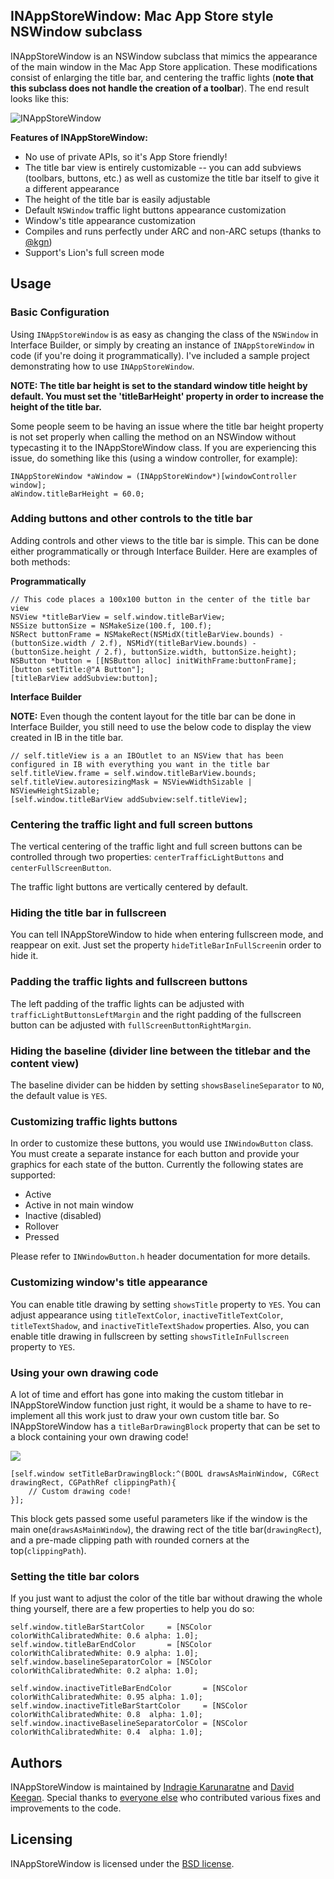 ## INAppStoreWindow: Mac App Store style NSWindow subclass

INAppStoreWindow is an NSWindow subclass that mimics the appearance of the main window in the Mac App Store application. These modifications consist of enlarging the title bar, and centering the traffic lights (**note that this subclass does not handle the creation of a toolbar**). The end result looks like this:

![INAppStoreWindow](http://i41.tinypic.com/abidd1.png)

**Features of INAppStoreWindow:**

* No use of private APIs, so it's App Store friendly!
* The title bar view is entirely customizable -- you can add subviews (toolbars, buttons, etc.) as well as customize the title bar itself to give it a different appearance
* The height of the title bar is easily adjustable
* Default `NSWindow` traffic light buttons appearance customization
* Window's title appearance customization
* Compiles and runs perfectly under ARC and non-ARC setups (thanks to [@kgn](https://github.com/kgn))
* Support's Lion's full screen mode

## Usage

### Basic Configuration

Using `INAppStoreWindow` is as easy as changing the class of the `NSWindow` in Interface Builder, or simply by creating an instance of `INAppStoreWindow` in code (if you're doing it programmatically). I've included a sample project demonstrating how to use `INAppStoreWindow`.

**NOTE: The title bar height is set to the standard window title height by default. You must set the 'titleBarHeight' property in order to increase the height of the title bar.**

Some people seem to be having an issue where the title bar height property is not set properly when calling the method on an NSWindow without typecasting it to the INAppStoreWindow class. If you are experiencing this issue, do something like this (using a window controller, for example):

``` obj-c
INAppStoreWindow *aWindow = (INAppStoreWindow*)[windowController window];
aWindow.titleBarHeight = 60.0;
```

### Adding buttons and other controls to the title bar

Adding controls and other views to the title bar is simple. This can be done either programmatically or through Interface Builder. Here are examples of both methods:

**Programmatically**

``` obj-c
// This code places a 100x100 button in the center of the title bar view
NSView *titleBarView = self.window.titleBarView;
NSSize buttonSize = NSMakeSize(100.f, 100.f);
NSRect buttonFrame = NSMakeRect(NSMidX(titleBarView.bounds) - (buttonSize.width / 2.f), NSMidY(titleBarView.bounds) - (buttonSize.height / 2.f), buttonSize.width, buttonSize.height);
NSButton *button = [[NSButton alloc] initWithFrame:buttonFrame];
[button setTitle:@"A Button"];
[titleBarView addSubview:button];
```

**Interface Builder**

**NOTE:** Even though the content layout for the title bar can be done in Interface Builder, you still need to use the below code to display the view created in IB in the title bar.

``` obj-c
// self.titleView is a an IBOutlet to an NSView that has been configured in IB with everything you want in the title bar
self.titleView.frame = self.window.titleBarView.bounds;
self.titleView.autoresizingMask = NSViewWidthSizable | NSViewHeightSizable;
[self.window.titleBarView addSubview:self.titleView];
```

### Centering the traffic light and full screen buttons

The vertical centering of the traffic light and full screen buttons can be controlled through two properties: `centerTrafficLightButtons` and `centerFullScreenButton`.

The traffic light buttons are vertically centered by default.

### Hiding the title bar in fullscreen

You can tell INAppStoreWindow to hide when entering fullscreen mode, and reappear on exit. Just set the property `hideTitleBarInFullScreen`in order to hide it.

### Padding the traffic lights and fullscreen buttons

The left padding of the traffic lights can be adjusted with `trafficLightButtonsLeftMargin` and the right padding of the fullscreen button can be adjusted with `fullScreenButtonRightMargin`.

### Hiding the baseline (divider line between the titlebar and the content view)

The baseline divider can be hidden by setting `showsBaselineSeparator` to `NO`, the default value is `YES`.

### Customizing traffic lights buttons

In order to customize these buttons, you would use `INWindowButton` class. You must create a separate instance for each button and provide your graphics for each state of the button. Currently the following states are supported:

* Active
* Active in not main window
* Inactive (disabled)
* Rollover
* Pressed

Please refer to `INWindowButton.h` header documentation for more details.

### Customizing window's title appearance

You can enable title drawing by setting `showsTitle` property to `YES`. You can adjust appearance using `titleTextColor`, `inactiveTitleTextColor`, `titleTextShadow`, and `inactiveTitleTextShadow` properties. Also, you can enable title drawing in fullscreen by setting `showsTitleInFullscreen` property to `YES`.

### Using your own drawing code

A lot of time and effort has gone into making the custom titlebar in INAppStoreWindow function just right, it would be a shame to have to re-implement all this work just to draw your own custom title bar. So INAppStoreWindow has a `titleBarDrawingBlock` property that can be set to a block containing your own drawing code!

[![](http://dribbble.s3.amazonaws.com/users/7253/screenshots/541256/notepad.png)](http://dribbble.com/shots/541256-Notepad-App-Mockup)

```obj-c
[self.window setTitleBarDrawingBlock:^(BOOL drawsAsMainWindow, CGRect drawingRect, CGPathRef clippingPath){
    // Custom drawing code!    
}];
```

This block gets passed some useful parameters like if the window is the main one(`drawsAsMainWindow`), the drawing rect of the title bar(`drawingRect`), and a pre-made clipping path with rounded corners at the top(`clippingPath`).

### Setting the title bar colors

If you just want to adjust the color of the title bar without drawing the whole thing yourself, there are a few properties to help you do so:

```obj-c
self.window.titleBarStartColor     = [NSColor colorWithCalibratedWhite: 0.6 alpha: 1.0];
self.window.titleBarEndColor       = [NSColor colorWithCalibratedWhite: 0.9 alpha: 1.0];
self.window.baselineSeparatorColor = [NSColor colorWithCalibratedWhite: 0.2 alpha: 1.0];

self.window.inactiveTitleBarEndColor       = [NSColor colorWithCalibratedWhite: 0.95 alpha: 1.0];
self.window.inactiveTitleBarStartColor     = [NSColor colorWithCalibratedWhite: 0.8  alpha: 1.0];
self.window.inactiveBaselineSeparatorColor = [NSColor colorWithCalibratedWhite: 0.4  alpha: 1.0];
```


## Authors

INAppStoreWindow is maintained by [Indragie Karunaratne](http://indragie.com) and [David Keegan](http://inscopeapps.com). Special thanks to [everyone else](https://github.com/indragiek/INAppStoreWindow/contributors) who contributed various fixes and improvements to the code.

## Licensing

INAppStoreWindow is licensed under the [BSD license](http://www.opensource.org/licenses/bsd-license.php).
